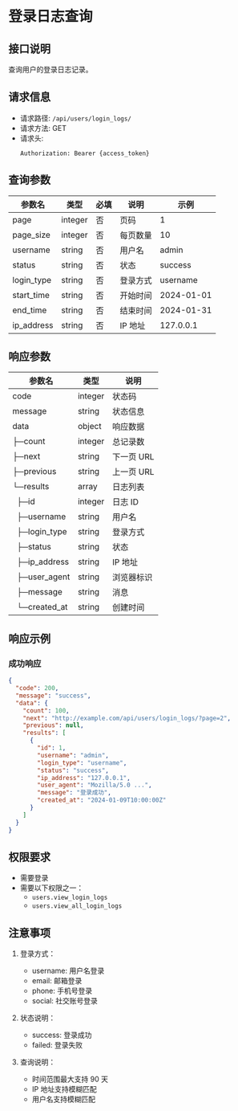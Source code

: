 # 登录日志查询

## 接口说明

查询用户的登录日志记录。

## 请求信息

- 请求路径: `/api/users/login_logs/`
- 请求方法: GET
- 请求头:
  ```
  Authorization: Bearer {access_token}
  ```

## 查询参数

| 参数名     | 类型    | 必填 | 说明     | 示例       |
| ---------- | ------- | ---- | -------- | ---------- |
| page       | integer | 否   | 页码     | 1          |
| page_size  | integer | 否   | 每页数量 | 10         |
| username   | string  | 否   | 用户名   | admin      |
| status     | string  | 否   | 状态     | success    |
| login_type | string  | 否   | 登录方式 | username   |
| start_time | string  | 否   | 开始时间 | 2024-01-01 |
| end_time   | string  | 否   | 结束时间 | 2024-01-31 |
| ip_address | string  | 否   | IP 地址  | 127.0.0.1  |

## 响应参数

| 参数名                   | 类型    | 说明       |
| ------------------------ | ------- | ---------- |
| code                     | integer | 状态码     |
| message                  | string  | 状态信息   |
| data                     | object  | 响应数据   |
| ├─count                  | integer | 总记录数   |
| ├─next                   | string  | 下一页 URL |
| ├─previous               | string  | 上一页 URL |
| └─results                | array   | 日志列表   |
| &nbsp;&nbsp;├─id         | integer | 日志 ID    |
| &nbsp;&nbsp;├─username   | string  | 用户名     |
| &nbsp;&nbsp;├─login_type | string  | 登录方式   |
| &nbsp;&nbsp;├─status     | string  | 状态       |
| &nbsp;&nbsp;├─ip_address | string  | IP 地址    |
| &nbsp;&nbsp;├─user_agent | string  | 浏览器标识 |
| &nbsp;&nbsp;├─message    | string  | 消息       |
| &nbsp;&nbsp;└─created_at | string  | 创建时间   |

## 响应示例

### 成功响应

```json
{
  "code": 200,
  "message": "success",
  "data": {
    "count": 100,
    "next": "http://example.com/api/users/login_logs/?page=2",
    "previous": null,
    "results": [
      {
        "id": 1,
        "username": "admin",
        "login_type": "username",
        "status": "success",
        "ip_address": "127.0.0.1",
        "user_agent": "Mozilla/5.0 ...",
        "message": "登录成功",
        "created_at": "2024-01-09T10:00:00Z"
      }
    ]
  }
}
```

## 权限要求

- 需要登录
- 需要以下权限之一：
  - `users.view_login_logs`
  - `users.view_all_login_logs`

## 注意事项

1. 登录方式：

   - username: 用户名登录
   - email: 邮箱登录
   - phone: 手机号登录
   - social: 社交账号登录

2. 状态说明：

   - success: 登录成功
   - failed: 登录失败

3. 查询说明：
   - 时间范围最大支持 90 天
   - IP 地址支持模糊匹配
   - 用户名支持模糊匹配
